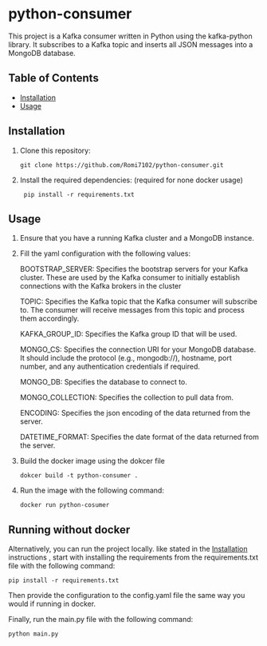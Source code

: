 # python-consumer
This project is a Kafka consumer written in Python using the kafka-python library. It subscribes to a Kafka topic and inserts all JSON messages into a MongoDB database.

## Table of Contents
- [Installation](#installation)
- [Usage](#usage)

## Installation

1. Clone this repository:

    ```git clone https://github.com/Romi7102/python-consumer.git```

2. Install the required dependencies: (required for none docker usage)
    
    ``` pip install -r requirements.txt```


## Usage

1. Ensure that you have a running Kafka cluster and a MongoDB instance.

2. Fill the yaml configuration with the following values:
    
    BOOTSTRAP_SERVER: Specifies the bootstrap servers for your Kafka cluster. These are used by the Kafka consumer to initially establish connections with the Kafka brokers in the cluster

    TOPIC: Specifies the Kafka topic that the Kafka consumer will subscribe to. The consumer will receive messages from this topic and process them accordingly.

    KAFKA_GROUP_ID: Specifies the Kafka group ID that will be used.

    MONGO_CS: Specifies the connection URI for your MongoDB database. It should include the protocol (e.g., mongodb://), hostname, port number, and any authentication credentials if required.

    MONGO_DB: Specifies the database to connect to. 

    MONGO_COLLECTION: Specifies the collection to pull data from.

    ENCODING: Specifies the json encoding of the data returned from the server.

    DATETIME_FORMAT: Specifies the date format of the data returned from the server. 

3. Build the docker image using the dokcer file

    ```dokcer build -t python-consumer .```

4. Run the image with the following command:

   `docker run python-cosumer`


## Running without docker

Alternatively, you can run the project locally. like stated in the [Installation](#installation) instructions , start with installing the requirements from the requirements.txt file with the following command:

`pip install -r requirements.txt`

Then provide the configuration to the config.yaml file the same way you would if running in docker.

Finally, run the main.py file with the following command:

`python main.py`
